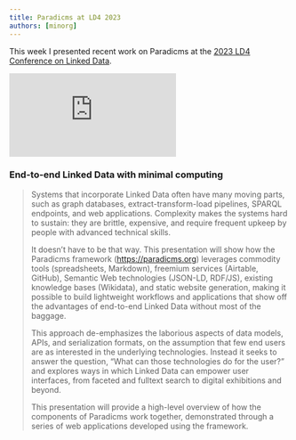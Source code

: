 ```yaml
---
title: Paradicms at LD4 2023
authors: [minorg]
---
```


This week I presented recent work on Paradicms at the [2023 LD4 Conference on Linked Data](https://sites.google.com/stanford.edu/2023-ld4-conference/home).

<!-- truncate -->

<iframe style={{height: "100%", minHeight: "50vh", width: "100%"}} src="https://www.youtube.com/embed/GxnTPxRZDDM?list=PLx2ZluWEZtIAwEyTn6ci7gZIGmJKPezV0" title="End-to-end Linked Data with minimal computing" frameborder="0" allow="accelerometer; autoplay; clipboard-write; encrypted-media; gyroscope; picture-in-picture; web-share" allowfullscreen></iframe>

### End-to-end Linked Data with minimal computing

> Systems that incorporate Linked Data often have many moving parts, such as graph databases, extract-transform-load pipelines, SPARQL endpoints, and web applications. Complexity makes the systems hard to sustain: they are brittle, expensive, and require frequent upkeep by people with advanced technical skills.
>
> It doesn’t have to be that way. This presentation will show how the Paradicms framework (https://paradicms.org) leverages commodity tools (spreadsheets, Markdown), freemium services (Airtable, GitHub), Semantic Web technologies (JSON-LD, RDF/JS), existing knowledge bases (Wikidata), and static website generation, making it possible to build lightweight workflows and applications that show off the advantages of end-to-end Linked Data without most of the baggage.
>
> This approach de-emphasizes the laborious aspects of data models, APIs, and serialization formats, on the assumption that few end users are as interested in the underlying technologies. Instead it seeks to answer the question, “What can those technologies do for the user?” and explores ways in which Linked Data can empower user interfaces, from faceted and fulltext search to digital exhibitions and beyond.
>
> This presentation will provide a high-level overview of how the components of Paradicms work together, demonstrated through a series of web applications developed using the framework.